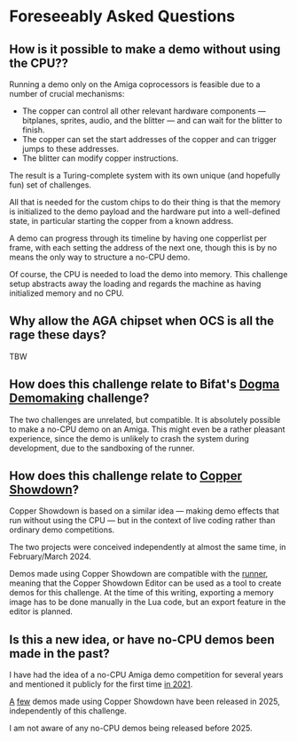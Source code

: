 # Foreseeably Asked Questions

## How is it possible to make a demo without using the CPU??

Running a demo only on the Amiga coprocessors is feasible due to a number of crucial mechanisms:

- The copper can control all other relevant hardware components &mdash; bitplanes, sprites, audio, and the blitter &mdash; and can wait for the blitter to finish.
- The copper can set the start addresses of the copper and can trigger jumps to these addresses.
- The blitter can modify copper instructions.

The result is a Turing-complete system with its own unique (and hopefully fun) set of challenges.

All that is needed for the custom chips to do their thing is that the memory is initialized to the demo payload and the hardware put into a well-defined state, in particular starting the copper from a known address.

A demo can progress through its timeline by having one copperlist per frame, with each setting the address of the next one, though this is by no means the only way to structure a no-CPU demo.

Of course, the CPU is needed to load the demo into memory. This challenge setup abstracts away the loading and regards the machine as having initialized memory and no CPU.

## Why allow the AGA chipset when OCS is all the rage these days?

TBW

## How does this challenge relate to Bifat's [Dogma Demomaking](https://www.pouet.net/topic.php?which=12670&page=1) challenge?

The two challenges are unrelated, but compatible. It is absolutely possible to make a no-CPU demo on an Amiga. This might even be a rather pleasant experience, since the demo is unlikely to crash the system during development, due to the sandboxing of the runner.

## How does this challenge relate to [Copper Showdown](https://gitlab.com/akronyme-analogiker/copper-showdown/copper-showdown-editor)?

Copper Showdown is based on a similar idea &mdash; making demo effects that run without using the CPU &mdash; but in the context of live coding rather than ordinary demo competitions.

The two projects were conceived independently at almost the same time, in February/March 2024.

Demos made using Copper Showdown are compatible with the [runner](runner), meaning that the Copper Showdown Editor can be used as a tool to create demos for this challenge. At the time of this writing, exporting a memory image has to be done manually in the Lua code, but an export feature in the editor is planned.

## Is this a new idea, or have no-CPU demos been made in the past?

I have had the idea of a no-CPU Amiga demo competition for several years and mentioned it publicly for the first time [in 2021](https://www.pouet.net/topic.php?which=12123&page=2#c570253).

[A](https://www.pouet.net/prod.php?which=104004) [few](https://www.pouet.net/prod.php?which=104025) demos made using Copper Showdown have been released in 2025, independently of this challenge.

I am not aware of any no-CPU demos being released before 2025.
